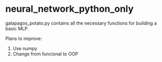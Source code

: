 ﻿# neural_network_python_only

galapagos_potato.py contains all the necessary functions for building a basic MLP.

Plans to improve:
1. Use numpy
2. Change from funcional to OOP
